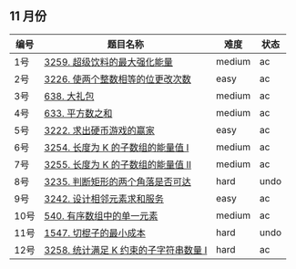 ## 11 月份

**编号**|**题目名称**|**难度**|**状态**
--------|------------|--------|--------
1号|[3259. 超级饮料的最大强化能量](./第1题%203259.%20超级饮料的最大强化能量)|medium|ac
2号|[3226. 使两个整数相等的位更改次数](./第2题%203226.%20使两个整数相等的位更改次数)|easy|ac
3号|[638. 大礼包](./第3题%20638.%20大礼包)|medium|ac
4号|[633. 平方数之和](./第4题%20633.%20平方数之和)|medium|ac
5号|[3222. 求出硬币游戏的赢家](./第5题%203222.%20求出硬币游戏的赢家)|easy|ac
6号|[3254. 长度为 K 的子数组的能量值 I](./第6题%203254.%20长度为%20K%20的子数组的能量值%20I)|medium|ac
7号|[3255. 长度为 K 的子数组的能量值 II](./第7题%203255.%20长度为%20K%20的子数组的能量值%20II)|medium|ac
8号|[3235. 判断矩形的两个角落是否可达](./第8题%203235.%20判断矩形的两个角落是否可达)|hard|undo
9号|[3242. 设计相邻元素求和服务](./第9题%203242.%20设计相邻元素求和服务)|easy|ac
10号|[540. 有序数组中的单一元素](./第10题%20540.%20有序数组中的单一元素)|medium|ac
11号|[1547. 切棍子的最小成本](./第11题%201547.%20切棍子的最小成本)|hard|undo
12号|[3258. 统计满足 K 约束的子字符串数量 I](./第12题%203258.%20统计满足%20K%20约束的子字符串数量%20I)|hard|ac
